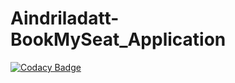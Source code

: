 # Aindriladatt-BookMySeat_Application

[![Codacy Badge](https://app.codacy.com/project/badge/Grade/e698726beff9408485f9671d673bba1a)](https://www.codacy.com/gh/Aindriladatt/M1_BookMySeat_Application/dashboard?utm_source=github.com&amp;utm_medium=referral&amp;utm_content=Aindriladatt/M1_BookMySeat_Application&amp;utm_campaign=Badge_Grade)
